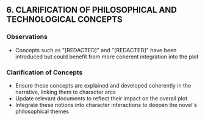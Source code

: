 ## 6. CLARIFICATION OF PHILOSOPHICAL AND TECHNOLOGICAL CONCEPTS
### Observations
- Concepts such as "[REDACTED]" and "[REDACTED]" have been introduced but could benefit from more coherent integration into the plot
### Clarification of Concepts
- Ensure these concepts are explained and developed coherently in the narrative, linking them to character arcs
- Update relevant documents to reflect their impact on the overall plot
- Integrate these notions into character interactions to deepen the novel's philosophical themes